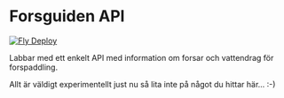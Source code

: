 # Forsguiden API

[![Fly Deploy](https://github.com/konnik/forsguiden-api/actions/workflows/main.yml/badge.svg)](https://github.com/konnik/forsguiden-api/actions/workflows/main.yml)

Labbar med ett enkelt API med information om forsar och vattendrag för forspaddling. 

Allt är väldigt experimentellt just nu så lita inte på något du hittar här... :-)




